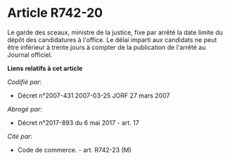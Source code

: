 # Article R742-20

Le garde des sceaux, ministre de la justice, fixe par arrêté la date limite du dépôt des candidatures à l'office. Le délai
imparti aux candidats ne peut être inférieur à trente jours à compter de la publication de l'arrêté au Journal officiel.

**Liens relatifs à cet article**

_Codifié par_:

  - Décret n°2007-431 2007-03-25 JORF 27 mars 2007

_Abrogé par_:

  - Décret n°2017-893 du 6 mai 2017 - art. 17

_Cité par_:

  - Code de commerce. - art. R742-23 (M)
